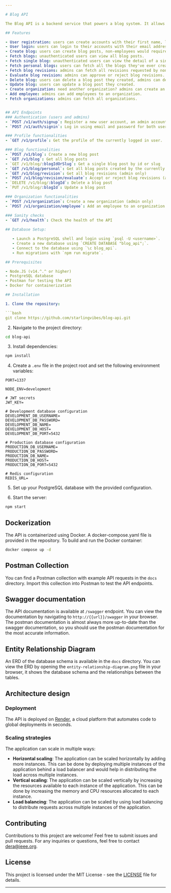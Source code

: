 ```yaml
---

# Blog API

The Blog API is a backend service that powers a blog system. It allows users to create accounts, write and publish blog posts, blogs posts created by non-employees of an organization would require admin approval for CREATE, UPDATE and DELETE actions. This API is built using NodeJS, ExpressJS, and PostgreSQL.

## Features

- User registration: users can create accounts with their first name, last name, email address and password.
- User login: users can login to their accounts with their email address and password.
- Create blog: users can create blog posts, non-employees would require admin approval on said post before it goes live.
- Fetch blogs: unauthenticated users can view all blog posts.
- Fetch single blog: unauthenticated users can view the detail of a single blog post using either the slug or id.
- Fetch personal blogs: users can fetch all the blogs they've ever created.
- Fetch blog revisions: admins can fetch all revisions requested by non-employees.
- Evaluate blog revision: admins can approve or reject blog revisions.
- Delete blog: users can delete a blog post they created, admins can delete any blog.
- Update blog: users can update a blog post they created.
- Create organization: need another organization? admins can create an organization.
- Add employee: admins can add employees to an organization.
- Fetch organizations: admins can fetch all organizations.


## API Endpoints
### Authentication (users and admins)
- `POST /v1/auth/signup`: Register a new user account, an admin account already seeded in the database.
- `POST /v1/auth/signin`: Log in using email and password for both users and admins.

### Profile functionalities
- `GET /v1/profile`: Get the profile of the currently logged in user.

### Blog functionalities
- `POST /v1/blog`: Create a new blog post
- `GET /v1/blog`: Get all blog posts
- `GET /v1/blog/:blogIdOrSlug`: Get a single blog post by id or slug
- `GET /v1/blog/personal`: Get all blog posts created by the currently logged in user
- `GET /v1/blog/revision`: Get all blog revisions (admin only)
- `POST /v1/blog/revision/evaluate`: Accept or reject blog revisions (admin only)
- `DELETE /v1/blog/:blogId`: Delete a blog post
- `PUT /v1/blog/:blogId`: Update a blog post

### Organization functionalities
- `POST /v1/organization`: Create a new organization (admin only)
- `POST /v1/organization/employee`: Add an employee to an organization (admin only)

### Sanity checks
- `GET /v1/health`: Check the health of the API
 
## Database Setup:

   - Launch a PostgreSQL shell and login using `psql -U <username>`.
   - Create a new database using `CREATE DATABASE "blog_api";`.
   - Connect to the database using `\c blog_api`.
   - Run migrations with `npm run migrate`.

## Prerequisites

- Node.JS (v14.^.^ or higher)
- PostgreSQL database
- Postman for testing the API
- Docker for containerization

## Installation

1. Clone the repository:

```bash
git clone https://github.com/starlingvibes/blog-api.git
```

2. Navigate to the project directory:

```bash
cd blog-api
```

3. Install dependencies:

```bash
npm install
```

4. Create a `.env` file in the project root and set the following environment variables:

```env
PORT=1337

NODE_ENV=development

# JWT secrets
JWT_KEY=

# Development database configuration
DEVELOPMENT_DB_USERNAME=
DEVELOPMENT_DB_PASSWORD=
DEVELOPMENT_DB_NAME=
DEVELOPMENT_DB_HOST=
DEVELOPMENT_DB_PORT=5432

# Production database configuration
PRODUCTION_DB_USERNAME=
PRODUCTION_DB_PASSWORD=
PRODUCTION_DB_NAME=
PRODUCTION_DB_HOST=
PRODUCTION_DB_PORT=5432

# Redis configuration
REDIS_URL=
```

5. Set up your PostgreSQL database with the provided configuration.

6. Start the server:

```bash
npm start
```

## Dockerization 

The API is containerized using Docker. A docker-compose.yaml file is provided in the repository. To build and run the Docker container:

```bash
docker compose up -d
```

## Postman Collection

You can find a Postman collection with example API requests in the `docs` directory. Import this collection into Postman to test the API endpoints.

## Swagger documentation

The API documentation is available at `/swagger` endpoint. You can view the documentation by navigating to `http://{{url}}/swagger` in your browser. The postman documentation is almost always more up-to-date than the swagger documentation, so you should use the postman documentation for the most accurate information.

## Entity Relationship Diagram

An ERD of the database schema is available in the `docs` directory. You can view the ERD by opening the `entity-relationship-diagram.png` file in your browser, it shows the database schema and the relationships between the tables.

## Architecture design

### Deployment

The API is deployed on [Render](https://render.com/), a cloud platform that automates code to global deployments in seconds. 

### Scaling strategies

The application can scale in multiple ways:

- **Horizontal scaling**: The application can be scaled horizontally by adding more instances. This can be done by deploying multiple instances of the application behind a load balancer and would help in distributing the load across multiple instances.
- **Vertical scaling**: The application can be scaled vertically by increasing the resources available to each instance of the application. This can be done by increasing the memory and CPU resources allocated to each instance.
- **Load balancing**: The application can be scaled by using load balancing to distribute requests across multiple instances of the application.

## Contributing

Contributions to this project are welcome! Feel free to submit issues and pull requests.
For any inquiries or questions, feel free to contact [dera@ieee.org](mailto:dera@ieee.org).

## License

This project is licensed under the MIT License - see the [LICENSE](LICENSE) file for details.

---
```

